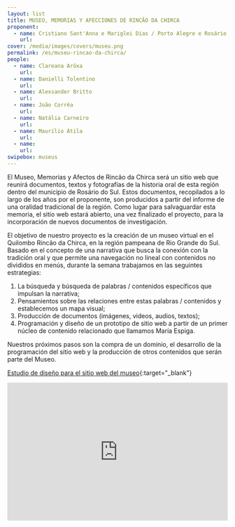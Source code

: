 ```yaml
---
layout: list
title: MUSEO, MEMORIAS Y AFECCIONES DE RINCÃO DA CHIRCA
proponent:
  - name: Cristiano Sant'Anna e Mariglei Dias / Porto Alegre e Rosário do Sul / RS
    url: 
cover: /media/images/covers/museu.png
permalink: /es/museu-rincao-da-chirca/
people:
  - name: Clareana Arôxa
    url: 
  - name: Danielli Tolentino
    url: 
  - name: Alexsander Britto
    url: 
  - name: João Corrêa
    url: 
  - name: Natália Carneiro
    url: 
  - name: Maurílio Átila
    url: 
  - name: 
    url: 
swipebox: museus
---
```


El Museo, Memorias y Afectos de Rincão da Chirca será un sitio web que reunirá documentos, textos y fotografías de la historia oral de esta región dentro del municipio de Rosário do Sul. Estos documentos, recopilados a lo largo de los años por el proponente, son producidos a partir del informe de una oralidad tradicional de la región. Como lugar para salvaguardar esta memoria, el sitio web estará abierto, una vez finalizado el proyecto, para la incorporación de nuevos documentos de investigación.

El objetivo de nuestro proyecto es la creación de un museo virtual en el Quilombo Rincão da Chirca, en la región pampeana de Rio Grande do Sul. Basado en el concepto de una narrativa que busca la conexión con la tradición oral y que permite una navegación no lineal con contenidos no divididos en menús, durante la semana trabajamos en las seguintes estrategias:

1. La búsqueda y búsqueda de palabras / contenidos específicos que impulsan la narrativa;
2. Pensamientos sobre las relaciones entre estas palabras / contenidos y establecemos un mapa visual;
3. Producción de documentos (imágenes, videos, audios, textos);
4. Programación y diseño de un prototipo de sitio web a partir de un primer núcleo de contenido relacionado que llamamos María Espiga.

Nuestros próximos pasos son la compra de un dominio, el desarrollo de la programación del sitio web y la producción de otros contenidos que serán parte del Museo.


[Estudio de diseño para el sitio web del museo](/3ed/media/docs/estudo_design_museu_memorias_afetos_rincao_chirca.pdf){:target="_blank"}

<iframe width="100%" height="315" src="https://www.youtube.com/embed/3mv1rNglfII" frameborder="0" allow="accelerometer; autoplay; encrypted-media; gyroscope; picture-in-picture" allowfullscreen></iframe>
 
